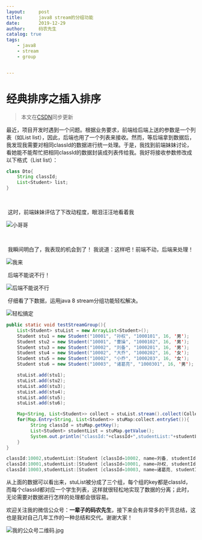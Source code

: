 ```yaml
---
layout:     post           
title:      java8 stream的分组功能
date:       2019-12-29
author:     码农先生
catalog: true
tags:
    - java8
    - stream
    - group


---
```

# 经典排序之插入排序

> 本文在[CSDN](https://blog.csdn.net/m0_37344350)同步更新

最近，项目开发时遇到一个问题。根据业务要求，前端给后端上送的参数是一个列表（如List<Student> list），因此，后端也用了一个列表来接收。然而，等后端拿到数据后，我发现我需要对相同classId的数据进行统一处理。于是，我找到前端妹妹讨论，看她能不能帮忙把相同classId的数据封装成列表传给我。我好将接收参数修改成以下格式（List<Dto> list）：

```java
class Dto{
    String classId;
    List<Student> list;
}
```
​											

​	                                          这时，前端妹妹评估了下改动程度，眼泪汪汪地看着我

![小哥哥](https://upload-images.jianshu.io/upload_images/15803937-7a2e6e189acc0b62.png?imageMogr2/auto-orient/strip%7CimageView2/2/w/1240)

​                                                                  

​                                                                   我瞬间明白了，我表现的机会到了！
​                                                             我说道：这样吧！前端不动，后端来处理！

![我来](https://upload-images.jianshu.io/upload_images/15803937-43583ba3f1ebd194.png?imageMogr2/auto-orient/strip%7CimageView2/2/w/1240)



​                                                                                  后端不能说不行！

![后端不能说不行](https://upload-images.jianshu.io/upload_images/15803937-81eab7d623a2124b.png?imageMogr2/auto-orient/strip%7CimageView2/2/w/1240)



​                                                仔细看了下数据，运用java 8 stream分组功能轻松解决。

![轻松搞定](https://upload-images.jianshu.io/upload_images/15803937-747d61c3ea132acb.png?imageMogr2/auto-orient/strip%7CimageView2/2/w/1240)




```java
public static void testStreamGroup(){
    List<Student> stuList = new ArrayList<Student>();
    Student stu1 = new Student("10001", "孙权", "1000101", 16, '男');
    Student stu2 = new Student("10001", "曹操", "1000102", 16, '男');
    Student stu3 = new Student("10002", "刘备", "1000201", 16, '男');
    Student stu4 = new Student("10002", "大乔", "1000202", 16, '女');
    Student stu5 = new Student("10002", "小乔", "1000203", 16, '女');
    Student stu6 = new Student("10003", "诸葛亮", "1000301", 16, '男');

    stuList.add(stu1);
    stuList.add(stu2);
    stuList.add(stu3);
    stuList.add(stu4);
    stuList.add(stu5);
    stuList.add(stu6);

    Map<String, List<Student>> collect = stuList.stream().collect(Collectors.groupingBy(Student::getClassId));
    for(Map.Entry<String, List<Student>> stuMap:collect.entrySet()){
         String classId = stuMap.getKey();
         List<Student> studentList = stuMap.getValue();
         System.out.println("classId:"+classId+",studentList:"+studentList.toString());
    }
}
```


```java
classId:10002,studentList:[Student [classId=10002, name=刘备, studentId=1000201, age=16, sex=男], Student [classId=10002, name=大乔, studentId=1000202, age=16, sex=女], Student [classId=10002, name=小乔, studentId=1000203, age=16, sex=女]]
classId:10001,studentList:[Student [classId=10001, name=孙权, studentId=1000101, age=16, sex=男], Student [classId=10001, name=曹操, studentId=1000102, age=16, sex=男]]
classId:10003,studentList:[Student [classId=10003, name=诸葛亮, studentId=1000301, age=16, sex=男]]
```

从上面的数据可以看出来，stuList被分成了三个组，每个组的key都是classId，而每个classId都对应一个学生列表，这样就很轻松地实现了数据的分离；此时，无论需要对数据进行怎样的处理都会很容易。

欢迎关注我的微信公众号：**一辈子的码农先生**，接下来会有非常多的干货总结，这也是我对自己几年工作的一种总结和交代。谢谢大家！

![我的公众号二维码.jpg](https://upload-images.jianshu.io/upload_images/15803937-cf5cc8e020d67f43.jpg?imageMogr2/auto-orient/strip%7CimageView2/2/w/1240)